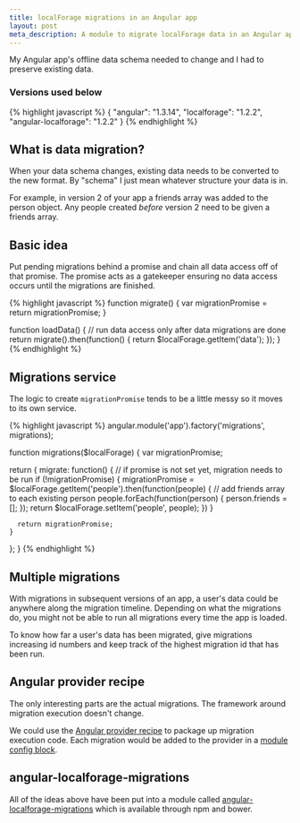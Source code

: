 ```yaml
---
title: localForage migrations in an Angular app
layout: post
meta_description: A module to migrate localForage data in an Angular app
---
```


My Angular app's offline data schema needed to change and I had to preserve existing data.

### Versions used below

{% highlight javascript %}
{
  "angular": "1.3.14",
  "localforage": "1.2.2",
  "angular-localforage": "1.2.2"
}
{% endhighlight %}

## What is data migration?

When your data schema changes, existing data needs to be converted to the new format. By "schema" I just mean whatever structure your data is in.

For example, in version 2 of your app a friends array was added to the person object. Any people created *before* version 2 need to be given a friends array.

## Basic idea

Put pending migrations behind a promise and chain all data access off of that promise. The promise acts as a gatekeeper ensuring no data access occurs until the migrations are finished.

{% highlight javascript %}
function migrate() {
  var migrationPromise = <data migrations here>
  return migrationPromise;
}

function loadData() {
  // run data access only after data migrations are done
  return migrate().then(function() {
    return $localForage.getItem('data');
  });
}
{% endhighlight %}

## Migrations service

The logic to create `migrationPromise` tends to be a little messy so it moves to its own service.

{% highlight javascript %}
angular.module('app').factory('migrations', migrations);

function migrations($localForage) {
  var migrationPromise;

  return {
    migrate: function() {
      // if promise is not set yet, migration needs to be run
      if (!migrationPromise) {
        migrationPromise = $localForage.getItem('people').then(function(people) {
          // add friends array to each existing person
          people.forEach(function(person) {
            person.friends = [];
          });
          return $localForage.setItem('people', people);
        })
      }

      return migrationPromise;
    }
  };
}
{% endhighlight %}

## Multiple migrations

With migrations in subsequent versions of an app, a user's data could be anywhere along the migration timeline. Depending on what the migrations do, you might not be able to run all migrations every time the app is loaded.

To know how far a user's data has been migrated, give migrations increasing id numbers and keep track of the highest migration id that has been run.

## Angular provider recipe

The only interesting parts are the actual migrations. The framework around migration execution doesn't change.

We could use the [Angular provider recipe](https://code.angularjs.org/1.3.14/docs/guide/providers#provider-recipe) to package up migration execution code. Each migration would be added to the provider in a [module config block](https://code.angularjs.org/1.3.14/docs/api/ng/type/angular.Module#config).

## angular-localforage-migrations

All of the ideas above have been put into a module called [angular-localforage-migrations](https://github.com/psalaets/angular-localforage-migrations) which is available through npm and bower.